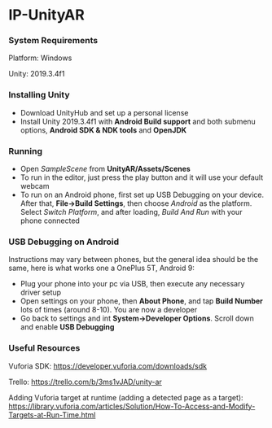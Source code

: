 # IP-UnityAR

### System Requirements
Platform: Windows

Unity: 2019.3.4f1


### Installing Unity
- Download UnityHub and set up a personal license
- Install Unity 2019.3.4f1 with **Android Build support** and both submenu options, **Android SDK & NDK tools** and **OpenJDK**

### Running
- Open *SampleScene* from **UnityAR/Assets/Scenes**
- To run in the editor, just press the play button and it will use your default webcam
- To run on an Android phone, first set up USB Debugging on your device. After that, **File->Build Settings**, then choose *Android* as the platform. Select *Switch Platform*, and after loading, *Build And Run* with your phone connected

### USB Debugging on Android
Instructions may vary between phones, but the general idea should be the same, here is what works one a OnePlus 5T, Android 9:
- Plug your phone into your pc via USB, then execute any necessary driver setup
- Open settings on your phone, then **About Phone**, and tap **Build Number** lots of times (around 8-10). You are now a developer
- Go back to settings and int **System->Developer Options**. Scroll down and enable **USB Debugging**

### Useful Resources

Vuforia SDK: https://developer.vuforia.com/downloads/sdk

Trello: https://trello.com/b/3ms1vJAD/unity-ar

Adding Vuforia target at runtime (adding a detected page as a target): https://library.vuforia.com/articles/Solution/How-To-Access-and-Modify-Targets-at-Run-Time.html
